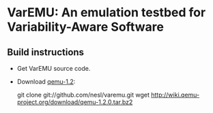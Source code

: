 # VarEMU: An emulation testbed for Variability-Aware Software

## Build instructions

* Get VarEMU source code.
* Download [qemu-1.2](http://wiki.qemu-project.org/download/qemu-1.2.0.tar.bz2):

	git clone git://github.com/nesl/varemu.git
	wget http://wiki.qemu-project.org/download/qemu-1.2.0.tar.bz2
